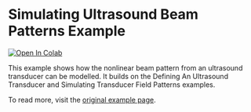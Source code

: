 # Simulating Ultrasound Beam Patterns Example

 [![Open In Colab](https://colab.research.google.com/assets/colab-badge.svg)](https://colab.research.google.com/github/waltsims/k-wave-python/blob/HEAD/examples/us_beam_patterns/us_beam_patterns.ipynb)

This example shows how the nonlinear beam pattern from an ultrasound transducer can be modelled. It builds on the Defining An Ultrasound Transducer and Simulating Transducer Field Patterns examples.

To read more, visit the [original example page](http://www.k-wave.org/documentation/example_us_beam_patterns.php).